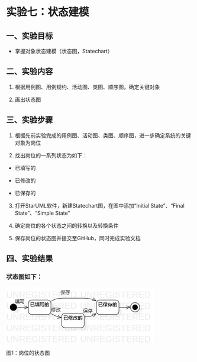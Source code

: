# 实验七：状态建模

## 一、实验目标

- 掌握对象状态建模（状态图，Statechart）

## 二、实验内容

1. 根据用例图、用例规约、活动图、类图、顺序图，确定关键对象

2. 画出状态图

## 三、实验步骤

1. 根据先前实验完成的用例图、活动图、类图、顺序图，进一步确定系统的关键对象为岗位

2. 找出岗位的一系列状态为如下：

- 已填写的

- 已修改的

- 已保存的

3. 打开StarUML软件，新建Statechart图，在图中添加“Initial State”、“Final State”、“Simple State”

4. 确定岗位的各个状态之间的转换以及转换条件

5. 保存岗位的状态图并提交至GitHub，同时完成实验文档

## 四、实验结果

### 状态图如下：

![UML攻略的状态图](./StatechartDiagram1.jpg)

图1：岗位的状态图
